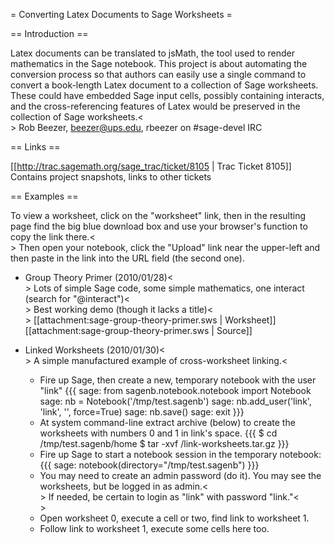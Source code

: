 = Converting Latex Documents to Sage Worksheets =

== Introduction ==

Latex documents can be translated to jsMath, the tool used to render mathematics in the Sage notebook.  This project is about automating the conversion process so that authors can easily use a single command to convert a book-length Latex document to a collection of Sage worksheets.  These could have embedded Sage input cells, possibly containing interacts, and the cross-referencing features of Latex would be preserved in the collection of Sage worksheets.<<BR>>
Rob Beezer, beezer@ups.edu, rbeezer on #sage-devel IRC

== Links ==

[[http://trac.sagemath.org/sage_trac/ticket/8105 | Trac Ticket 8105]]  Contains project snapshots, links to other tickets

== Examples ==

To view a worksheet, click on the "worksheet" link, then in the resulting page find the big blue download box and use your browser's function to copy the link there.<<BR>>
Then open your notebook, click the "Upload" link near the upper-left and then paste in the link into the URL field (the second one).

 * Group Theory Primer (2010/01/28)<<BR>>
   Lots of simple Sage code, some simple mathematics, one interact (search for "@interact")<<BR>>
   Best working demo (though it lacks a title)<<BR>>
   [[attachment:sage-group-theory-primer.sws | Worksheet]] [[attachment:sage-group-theory-primer.sws | Source]]

 * Linked Worksheets (2010/01/30)<<BR>>
   A simple manufactured example of cross-worksheet linking.<<BR>
   * Fire up Sage, then create a new, temporary notebook with the user "link"
   {{{
sage: from sagenb.notebook.notebook import Notebook
sage: nb = Notebook('/tmp/test.sagenb')
sage: nb.add_user('link', 'link', '', force=True)
sage: nb.save()
sage: exit
   }}}
   * At system command-line extract archive (below) to create the worksheets with numbers 0 and 1 in link's space.
   {{{
$ cd /tmp/test.sagenb/home
$ tar -xvf <path-to>/link-worksheets.tar.gz
   }}}
   * Fire up Sage to start a notebook session in the temporary notebook:
   {{{
sage: notebook(directory="/tmp/test.sagenb")
   }}}
   * You may need to create an admin password (do it).
   You may see the worksheets, but be logged in as admin.<<BR>>
   If needed, be certain to login as "link" with password "link."<<BR>>
   * Open worksheet 0, execute a cell or two, find link to worksheet 1.
   * Follow link to worksheet 1, execute some cells here too.
